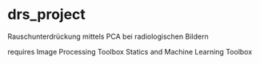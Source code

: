 # drs_project

Rauschunterdrückung mittels PCA bei radiologischen Bildern  


requires
Image Processing Toolbox
Statics and Machine Learning Toolbox 
